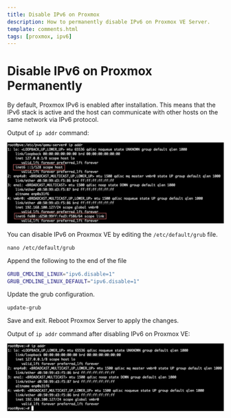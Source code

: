 ```yaml
---
title: Disable IPv6 on Proxmox
description: How to permanently disable IPv6 on Proxmox VE Server.
template: comments.html
tags: [proxmox, ipv6]
---
```


# Disable IPv6 on Proxmox Permanently

By default, Proxmox IPv6 is enabled after installation. This means that the IPv6 stack is active and the host can communicate with other hosts on the same network via IPv6 protocol.

Output of `ip addr` command:

![Default IPv6 Proxmox][default-ipv6-proxmox-img]

You can disable IPv6 on Proxmox VE by editing the `/etc/default/grub` file.

```shell
nano /etc/default/grub
```

Append the following to the end of the file

```bash
GRUB_CMDLINE_LINUX="ipv6.disable=1"
GRUB_CMDLINE_LINUX_DEFAULT="ipv6.disable=1"
```

Update the grub configuration.

```shell
update-grub
```

Save and exit. Reboot Proxmox Server to apply the changes.

Output of `ip addr` command after disabling IPv6 on Proxmox VE:

![No IPv6 Proxmox Image][no-ipv6-proxmox-img]

<!-- appendices -->

<!-- urls -->

<!-- images -->

[default-ipv6-proxmox-img]: /assets/images/1ee15c1c-bd9a-11ec-926f-3b1ee33b95ee.jpg 'Default IPv6 Proxmox Image'
[no-ipv6-proxmox-img]: /assets/images/542c7a30-bd9c-11ec-848e-932ce851a8c3.jpg 'No IPv6 Proxmox Image'

<!-- end appendices -->
